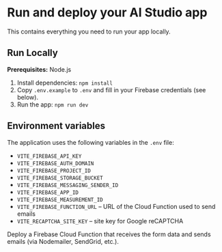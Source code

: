 # Run and deploy your AI Studio app

This contains everything you need to run your app locally.

## Run Locally

**Prerequisites:**  Node.js


1. Install dependencies:
   `npm install`
2. Copy `.env.example` to `.env` and fill in your Firebase credentials (see below).
3. Run the app:
   `npm run dev`

## Environment variables

The application uses the following variables in the `.env` file:

- `VITE_FIREBASE_API_KEY`
- `VITE_FIREBASE_AUTH_DOMAIN`
- `VITE_FIREBASE_PROJECT_ID`
- `VITE_FIREBASE_STORAGE_BUCKET`
- `VITE_FIREBASE_MESSAGING_SENDER_ID`
- `VITE_FIREBASE_APP_ID`
- `VITE_FIREBASE_MEASUREMENT_ID`
- `VITE_FIREBASE_FUNCTION_URL` – URL of the Cloud Function used to send emails
- `VITE_RECAPTCHA_SITE_KEY` – site key for Google reCAPTCHA

Deploy a Firebase Cloud Function that receives the form data and sends emails (via Nodemailer, SendGrid, etc.).
